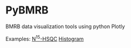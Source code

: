 # PyBMRB
BMRB data visualization tools using python Plotly

Examples:
[N<sup>15</sup>-HSQC](http://htmlpreview.github.io/?https://raw.githubusercontent.com/kumar-physics/PyBMRB/master/examples/h15hsqc.html)
[Histogram](http://htmlpreview.github.io/?https://raw.githubusercontent.com/kumar-physics/PyBMRB/master/examples/histogram.html)

